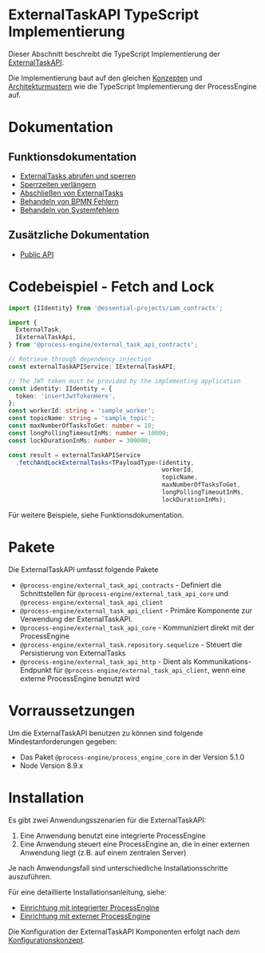 # ExternalTaskAPI TypeScript Implementierung

Dieser Abschnitt beschreibt die TypeScript Implementierung der [ExternalTaskAPI](../../../../api/external_task_api/README.md).

Die Implementierung baut auf den gleichen [Konzepten](../../konzepte/README.md) und [Architekturmustern](../../architektur/README.md)
wie die TypeScript Implementierung der ProcessEngine auf.

# Dokumentation

## Funktionsdokumentation
* [ExternalTasks abrufen und sperren](./tasks/fetch-and-lock.md)
* [Sperrzeiten verlängern](./tasks/extend-lock.md)
* [Abschließen von ExternalTasks](./tasks/finish-external-task.md)
* [Behandeln von BPMN Fehlern](./tasks/handle-bpmn-errors.md)
* [Behandeln von Systemfehlern](./tasks/handle-system-errors.md)

## Zusätzliche Dokumentation
* [Public API](public_api.md)

# Codebeispiel - Fetch and Lock

```TypeScript
import {IIdentity} from '@essential-projects/iam_contracts';

import {
  ExternalTask,
  IExternalTaskApi,
} from '@process-engine/external_task_api_contracts';

// Retrieve through dependency injection
const externalTaskAPIService: IExternalTaskAPI;

// The JWT token must be provided by the implementing application
const identity: IIdentity = {
  token: 'insertJwtTokenHere',
};
const workerId: string = 'sample_worker';
const topicName: string = 'sample_topic';
const maxNumberOfTasksToGet: number = 10;
const longPollingTimeoutInMs: number = 10000;
const lockDurationInMs: number = 300000;

const result = externalTaskAPIService
  .fetchAndLockExternalTasks<TPayloadType>(identity,
                                           workerId,
                                           topicName,
                                           maxNumberOfTasksToGet,
                                           longPollingTimeoutInMs,
                                           lockDurationInMs);
```

Für weitere Beispiele, siehe Funktionsdokumentation.

# Pakete

Die ExternalTaskAPI umfasst folgende Pakete
- `@process-engine/external_task_api_contracts` - Definiert die Schnittstellen
  für `@process-engine/external_task_api_core` und `@process-engine/external_task_api_client`
- `@process-engine/external_task_api_client` - Primäre Komponente zur Verwendung der
  ExternalTaskAPI.
- `@process-engine/external_task_api_core` - Kommuniziert direkt mit der ProcessEngine
- `@process-engine/external_task.repository.sequelize` - Steuert die
Persistierung von ExternalTasks
- `@process-engine/external_task_api_http` - Dient als Kommunikations-Endpunkt
  für `@process-engine/external_task_api_client`, wenn eine externe ProcessEngine
  benutzt wird

# Vorraussetzungen

Um die ExternalTaskAPI benutzen zu können sind folgende Mindestanforderungen gegeben:

- Das Paket `@process-engine/process_engine_core` in der Version 5.1.0
- Node Version 8.9.x

# Installation

Es gibt zwei Anwendungsszenarien für die ExternalTaskAPI:
1. Eine Anwendung benutzt eine integrierte ProcessEngine
2. Eine Anwendung steuert eine ProcessEngine an, die in einer externen
Anwendung liegt (z.B. auf einem zentralen Server)

Je nach Anwendungsfall sind unterschiedliche Installationsschritte auszuführen.

Für eine detaillierte Installationsanleitung, siehe:
- [Einrichtung mit integrierter ProcessEngine](setup/setup-internal-process-engine.md)
- [Einrichtung mit externer ProcessEngine](setup/setup-external-process-engine.md)

Die Konfiguration der ExternalTaskAPI Komponenten erfolgt nach dem
[Konfigurationskonzept](../../konzepte/configuration.md).
